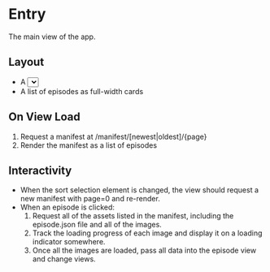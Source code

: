 # Entry
The main view of the app.

## Layout
- A <select> style element for sorting with the options "newest" and "oldest" on the top of the page.  
- A list of episodes as full-width cards

## On View Load
1. Request a manifest at /manifest/[newest|oldest]/{page}
2. Render the manifest as a list of episodes

## Interactivity
- When the sort selection element is changed, the view should request a new manifest with page=0 and re-render.
- When an episode is clicked:
	1. Request all of the assets listed in the manifest, including the episode.json file and all of the images. 
	2. Track the loading progress of each image and display it on a loading indicator somewhere.
	3. Once all the images are loaded, pass all data into the episode view and change views.


